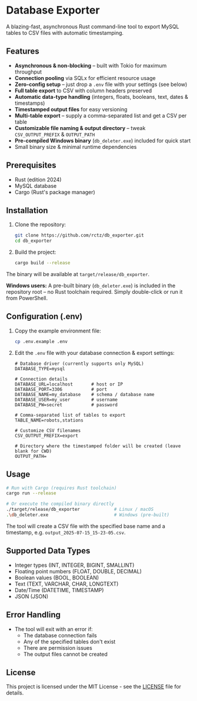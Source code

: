 # Database Exporter

A blazing-fast, asynchronous Rust command-line tool to export MySQL tables to CSV files with automatic timestamping.

## Features

- **Asynchronous & non-blocking** – built with Tokio for maximum throughput
- **Connection pooling** via SQLx for efficient resource usage
- **Zero-config setup** – just drop a `.env` file with your settings (see below)
- **Full table export** to CSV with column headers preserved
- **Automatic data-type handling** (integers, floats, booleans, text, dates & timestamps)
- **Timestamped output files** for easy versioning
- **Multi-table export** – supply a comma-separated list and get a CSV per table
- **Customizable file naming & output directory** – tweak `CSV_OUTPUT_PREFIX` & `OUTPUT_PATH`
- **Pre-compiled Windows binary** (`db_deleter.exe`) included for quick start
- Small binary size & minimal runtime dependencies

## Prerequisites

- Rust (edition 2024)
- MySQL database
- Cargo (Rust's package manager)

## Installation

1. Clone the repository:

   ```bash
   git clone https://github.com/rctz/db_exporter.git
   cd db_exporter
   ```

2. Build the project:
   ```bash
   cargo build --release
   ```

The binary will be available at `target/release/db_exporter`.

**Windows users:** A pre-built binary (`db_deleter.exe`) is included in the repository root – no Rust toolchain required. Simply double-click or run it from PowerShell.

## Configuration (.env)

1. Copy the example environment file:

   ```bash
   cp .env.example .env
   ```

2. Edit the `.env` file with your database connection & export settings:

   ```env
   # Database driver (currently supports only MySQL)
   DATABASE_TYPE=mysql

   # Connection details
   DATABASE_URL=localhost       # host or IP
   DATABASE_PORT=3306           # port
   DATABASE_NAME=my_database    # schema / database name
   DATABASE_USER=my_user        # username
   DATABASE_PW=secret           # password

   # Comma-separated list of tables to export
   TABLE_NAME=robots,stations

   # Customize CSV filenames
   CSV_OUTPUT_PREFIX=export

   # Directory where the timestamped folder will be created (leave blank for CWD)
   OUTPUT_PATH=
   ```

## Usage

```bash
# Run with Cargo (requires Rust toolchain)
cargo run --release

# Or execute the compiled binary directly
./target/release/db_exporter             # Linux / macOS
.\db_deleter.exe                         # Windows (pre-built)
```

The tool will create a CSV file with the specified base name and a timestamp, e.g. `output_2025-07-15_15-23-05.csv`.

## Supported Data Types

- Integer types (INT, INTEGER, BIGINT, SMALLINT)
- Floating point numbers (FLOAT, DOUBLE, DECIMAL)
- Boolean values (BOOL, BOOLEAN)
- Text (TEXT, VARCHAR, CHAR, LONGTEXT)
- Date/Time (DATETIME, TIMESTAMP)
- JSON (JSON)

## Error Handling

- The tool will exit with an error if:
  - The database connection fails
  - Any of the specified tables don't exist
  - There are permission issues
  - The output files cannot be created

## License

This project is licensed under the MIT License - see the [LICENSE](LICENSE) file for details.

